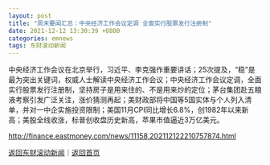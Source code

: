 ```yaml
---
layout: post
title: "周末要闻汇总：中央经济工作会议定调 全面实行股票发行注册制"
date: 2021-12-12 13:30:39 +0800
categories: emnews
tags: 东财滚动新闻
---
```


中央经济工作会议在北京举行，习近平、李克强作重要讲话；25次提及，“稳”是最为突出关键词，权威人士解读中央经济工作会议；中央经济工作会议定调，全面实行股票发行注册制，坚持房子是用来住的、不是用来炒的定位；茅台集团赴五粮液考察引发广泛关注，涨价猜测再起；美财政部将中国等5国实体与个人列入清单，并对一中企实施投资限制；美国11月CPI同比增长6.8%，创1982年以来新高；美股全线收涨，标普创收盘历史新高，苹果市值逼近3万亿美元。

<http://finance.eastmoney.com/news/11158,202112122210757874.html>

[返回东财滚动新闻](//finews.withounder.com/emnews/)｜[返回首页](//finews.withounder.com/)